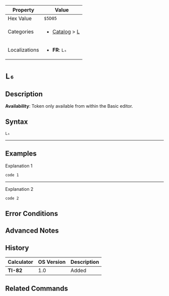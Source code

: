 | Property      | Value |
|---------------|-------|
| Hex Value     | `$5D05`|
| Categories    | <ul><li>[Catalog](../categories/Catalog.md) > [L](../categories/Catalog.md#L)</li></ul> |
| Localizations | <ul><li><b>FR</b>: `L₆`</li></ul> |

# `L₆`

## Description



<b>Availability</b>: Token only available from within the Basic editor.

## Syntax
`L₆`

<hr>

## Examples

Explanation 1
```ti-basic
code 1
```
---
Explanation 2
```ti-basic
code 2
```

## Error Conditions


## Advanced Notes


## History
| Calculator | OS Version | Description |
|------------|------------|-------------|
| <b>TI-82</b> | 1.0 | Added

## Related Commands

    